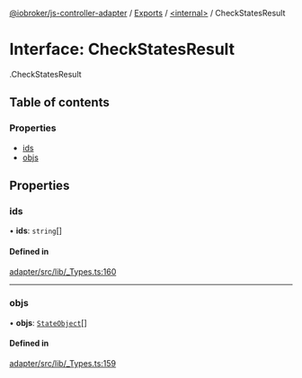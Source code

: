 [@iobroker/js-controller-adapter](../README.md) / [Exports](../modules.md) / [<internal\>](../modules/internal_.md) / CheckStatesResult

# Interface: CheckStatesResult

[<internal>](../modules/internal_.md).CheckStatesResult

## Table of contents

### Properties

- [ids](internal_.CheckStatesResult.md#ids)
- [objs](internal_.CheckStatesResult.md#objs)

## Properties

### ids

• **ids**: `string`[]

#### Defined in

[adapter/src/lib/_Types.ts:160](https://github.com/ioBroker/ioBroker.js-controller/blob/8aaeaa08/packages/adapter/src/lib/_Types.ts#L160)

___

### objs

• **objs**: [`StateObject`](internal_.StateObject.md)[]

#### Defined in

[adapter/src/lib/_Types.ts:159](https://github.com/ioBroker/ioBroker.js-controller/blob/8aaeaa08/packages/adapter/src/lib/_Types.ts#L159)
